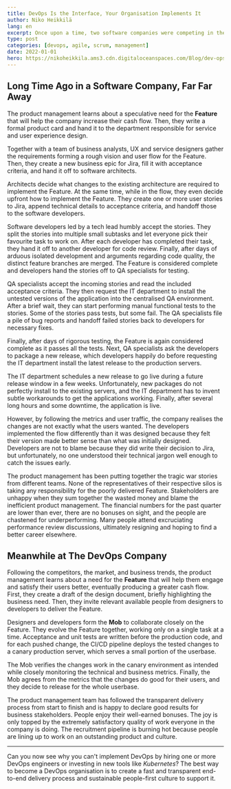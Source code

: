 ```yaml
---
title: DevOps Is the Interface, Your Organisation Implements It
author: Niko Heikkilä
lang: en
excerpt: Once upon a time, two software companies were competing in the same business domain. The first one has been out of business for a while now. The latter one thrives.
type: post
categories: [devops, agile, scrum, management]
date: 2022-01-01
hero: https://nikoheikkila.ams3.cdn.digitaloceanspaces.com/Blog/dev-ops-is-the-interface-your-organisation-implements-it.jpg
---
```


## Long Time Ago in a Software Company, Far Far Away

The product management learns about a speculative need for the **Feature** that will help the company increase their cash flow. Then, they write a formal product card and hand it to the department responsible for service and user experience design.

Together with a team of business analysts, UX and service designers gather the requirements forming a rough vision and user flow for the Feature. Then, they create a new business epic for Jira, fill it with acceptance criteria, and hand it off to software architects.

Architects decide what changes to the existing architecture are required to implement the Feature. At the same time, while in the flow, they even decide upfront how to implement the Feature. They create one or more user stories to Jira, append technical details to acceptance criteria, and handoff those to the software developers.

Software developers led by a tech lead humbly accept the stories. They split the stories into multiple small subtasks and let everyone pick their favourite task to work on. After each developer has completed their task, they hand it off to another developer for code review. Finally, after days of arduous isolated development and arguments regarding code quality, the distinct feature branches are merged. The Feature is considered complete and developers hand the stories off to QA specialists for testing.

QA specialists accept the incoming stories and read the included acceptance criteria. They then request the IT department to install the untested versions of the application into the centralised QA environment. After a brief wait, they can start performing manual functional tests to the stories. Some of the stories pass tests, but some fail. The QA specialists file a pile of bug reports and handoff failed stories back to developers for necessary fixes.

Finally, after days of rigorous testing, the Feature is again considered complete as it passes all the tests. Next, QA specialists ask the developers to package a new release, which developers happily do before requesting the IT department install the latest release to the production servers.

The IT department schedules a new release to go live during a future release window in a few weeks. Unfortunately, new packages do not perfectly install to the existing servers, and the IT department has to invent subtle workarounds to get the applications working. Finally, after several long hours and some downtime, the application is live.

However, by following the metrics and user traffic, the company realises the changes are not exactly what the users wanted. The developers implemented the flow differently than it was designed because they felt their version made better sense than what was initially designed. Developers are not to blame because they did write their decision to Jira, but unfortunately, no one understood their technical jargon well enough to catch the issues early.

The product management has been putting together the tragic war stories from different teams. None of the representatives of their respective silos is taking any responsibility for the poorly delivered Feature. Stakeholders are unhappy when they sum together the wasted money and blame the inefficient product management. The financial numbers for the past quarter are lower than ever, there are no bonuses on sight, and the people are chastened for underperforming. Many people attend excruciating performance review discussions, ultimately resigning and hoping to find a better career elsewhere.

## Meanwhile at The DevOps Company

Following the competitors, the market, and business trends, the product management learns about a need for the **Feature** that will help them engage and satisfy their users better, eventually producing a greater cash flow. First, they create a draft of the design document, briefly highlighting the business need. Then, they invite relevant available people from designers to developers to deliver the Feature.

Designers and developers form the **Mob** to collaborate closely on the Feature. They evolve the Feature together, working only on a single task at a time. Acceptance and unit tests are written before the production code, and for each pushed change, the CI/CD pipeline deploys the tested changes to a canary production server, which serves a small portion of the userbase.

The Mob verifies the changes work in the canary environment as intended while closely monitoring the technical and business metrics. Finally, the Mob agrees from the metrics that the changes do good for their users, and they decide to release for the whole userbase.

The product management team has followed the transparent delivery process from start to finish and is happy to declare good results for business stakeholders. People enjoy their well-earned bonuses. The joy is only topped by the extremely satisfactory quality of work everyone in the company is doing. The recruitment pipeline is burning hot because people are lining up to work on an outstanding product and culture.

---

Can you now see why you can't implement DevOps by hiring one or more DevOps engineers or investing in new tools like _Kubernetes_? The best way to become a DevOps organisation is to create a fast and transparent end-to-end delivery process and sustainable people-first culture to support it.
